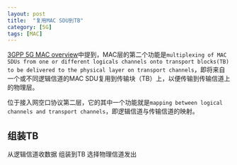 ```yaml
---
layout: post
title:  "复用MAC SDU到TB"
category: [5G]
tags: [MAC]
---
```


[3GPP 5G MAC overview](http://windmissing.github.io/5g/2019-08/3gpp-5g-mac-overview.html)中提到，MAC层的第二个功能是`multiplexing of MAC SDUs from one or different logicals channels onto transport blocks(TB) to be delivered to the physical layer on transport channels`，即将来自一个或不同逻辑信道的MAC SDU复用到传输块（TB）上，以便传输到传输信道上的物理层。

位于接入网空口协议第二层，它的其中一个功能就是`mapping between logical channels and transport channels`，即逻辑信道与传输信道的映射。

## 组装TB

从逻辑信道收数据
组装到TB
选择物理信道发出
